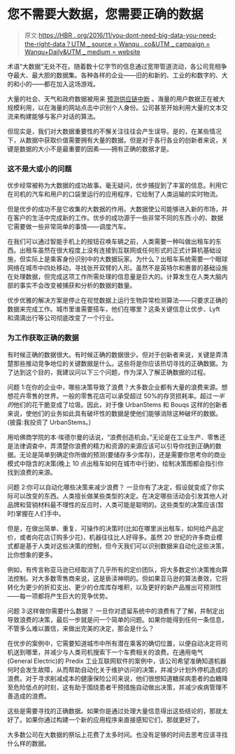 # 您不需要大数据，您需要正确的数据

> 原文:[https://HBR . org/2016/11/you-dont-need-big-data-you-need-the-right-data？UTM _ source = Wanqu . co&UTM _ campaign = Wanqu+Daily&UTM _ medium = website](https://hbr.org/2016/11/you-dont-need-big-data-you-need-the-right-data?utm_source=wanqu.co&utm_campaign=Wanqu+Daily&utm_medium=website)

术语“大数据”无处不在。随着数十亿字节的信息通过宽带管道流动，各公司竞相争夺最大、最大胆的数据集。各种各样的企业——旧的和新的、工业的和数字的、大的和小的——都在加入这场游戏。

大量的社会、天气和政府数据被用来 [预测供应链中断](http://blog.resilinc.com/taiwan-earthquake-supply-chain-impact-analysis-white-paper-released-by-resilinc) 。海量的用户数据正在被大规模利用，以在海量的网站点击中识别个人身份。公司甚至开始利用大量的文本交流来构建能够与客户对话的算法。

但现实是，我们对大数据重要性的不懈关注往往会产生误导。是的，在某些情况下，从数据中获取价值需要拥有大量的数据。但是对于各行各业的创新者来说，关键是数据的大小不是最重要的因素——拥有正确的数据才是。

### **这不是大或小的问题**

优步经常被称为大数据的成功故事。毫无疑问，优步捕捉到了丰富的信息。利用它在司机的汽车和用户的口袋里运行的应用程序，它绘制了人类运输的实时物流。

但是优步的成功不是它收集的大数据的作用。大数据使公司能够进入新的市场，并在客户的生活中完成新的工作。优步的成功源于一些非常不同的东西:小的、数据它需要做一些非常简单的事情——调度汽车。

在我们可以通过智能手机上的按钮召唤车辆之前，人类需要一种叫做出租车的东西。出租车虽然在很大程度上没有连接到互联网或任何形式的正式计算机基础设施，但实际上是乘客身份识别中的大数据玩家。为什么？出租车系统需要一个眼球网络在城市中四处移动，寻找张开双臂的人形。虽然不是英特尔和惠普的基础设施在处理数据，但完成这项工作所需处理的信息量是巨大的。计算发生在人类大脑内部的事实不会改变被捕获和分析的数据的数量。

优步优雅的解决方案是停止在视觉数据上运行生物异常检测算法——只要求正确的数据来完成工作。城市里谁需要搭车，他们在哪里？这条关键信息让优步、Lyft 和滴滴出行等公司彻底改变了一个行业。

### **为工作获取正确的数据**

有时候正确的数据很大。有时候正确的数据很少。但对于创新者来说，关键是弄清楚那些推动竞争地位的关键数据是什么。这些将是你应该热切寻找的正确数据。为了达到这个目的，我建议问以下三个问题，作为深入了解正确数据的过程。

问题 1:在你的企业中，哪些决策导致了浪费？大多数企业都有大量的浪费来源。想想花卉零售的世界。一般的零售花店可以承受超过 50%的存货损耗率。超过*一半的*他们的花干脆变成了垃圾。因此，对于像 UrbanStems 和 Bouqs 这样的创新者来说，使他们的业务如此具有破坏性的数据是使他们能够消除这种破坏的数据。(披露:我投资了 UrbanStems。)

用哈佛商学院的本·埃德尔曼的话说，“浪费创造机会。”无论是在工业生产、零售还是法律调查中，弄清楚你浪费的精力和资源的来源应该可以引导你找到正确的数据。无论是简单到确定你所做的预测(要储存多少库存)，还是需要你思考你的商业模式中隐含的决策(晚上 10 点出租车如何在城市中行驶)，绘制决策图都会指引你找到浪费的来源。

问题 2:你可以自动化哪些决策来减少浪费？ 一旦你有了决定，假设就变成了你实际可以改变的东西。人类擅长做某些类型的决定。在决定哪些活动会引发其他人对品牌和营销材料最不理性的反应时，人类可能是聪明的。这些类型的决策应该(暂时)掌握在人们手中。

但是，在做出简单、重复、可操作的决策时(比如在哪里派出租车，如何给产品定价，或者向花店订购多少花)，机器往往比人好得多。虽然 20 世纪的许多商业模式都是基于人类对这些决策的控制，但今天我们可以识别数据来自动化这些决策，比你想象的更多。

例如，有传言称亚马逊已经取消了几乎所有的定价团队，将大多数定价决策推向算法控制。对大多数零售商来说，这是亵渎神明的。但如果亚马逊的算法奏效，它将转化为更少的折扣支出、更少的仓库库存堆积，以及更好的新产品推出可预测性——每一项都将产生巨大的竞争优势。

问题 3:这样做你需要什么数据？ 一旦你对遗留系统中的浪费有了了解，并制定出导致浪费的决策，最后一步就是问一个简单的问题。如果你能得到任何一条信息，不管多么难以置信，来做出完美的决定，那会是什么？

在优步的案例中，它需要知道城市中所有潜在乘客的确切位置，以便自动决定将司机送到哪里，并减少与人类司机搜索下一个车费相关的浪费。在通用电气(General Electric)的 Predix 工业互联网软件的案例中，该公司希望准确知道机器何时会发生故障，从而帮助自动化关于维护访问的决策，并减少计划外停机造成的浪费。对于寻求削减成本的健康保险公司来说，他们很想知道糖尿病患者的血糖降至危险低点的时刻，这有助于围绕患者干预措施自动做出决策，并减少疾病管理不善造成的浪费。

这些是需要寻找的正确数据。如果你是通过处理大量信息得出这些结论的，那就太好了。如果你通过构建一个新的应用程序来直接感知它们，那就更好了。

大多数公司在大数据的祭坛上花费了太多时间。也没有足够的时间去思考应该寻找什么样的数据。